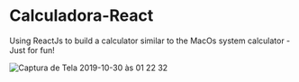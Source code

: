 # Calculadora-React


Using ReactJs to build a calculator similar to the MacOs system calculator - Just for fun!

![Captura de Tela 2019-10-30 às 01 22 32](https://user-images.githubusercontent.com/50467488/67826990-2e9f7880-faad-11e9-9644-dd8b5fdd357a.png)
